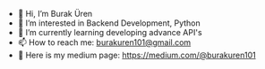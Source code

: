 - 👋 Hi, I’m Burak Üren
- 👀 I’m interested in Backend Development, Python
- 🌱 I’m currently learning developing advance API's
- 📫 How to reach me: burakuren101@gmail.com
- 📝 Here is my medium page: https://medium.com/@burakuren101

<!---
burakuren101/burakuren101 is a ✨ special ✨ repository because its `README.md` (this file) appears on your GitHub profile.
You can click the Preview link to take a look at your changes.
--->

